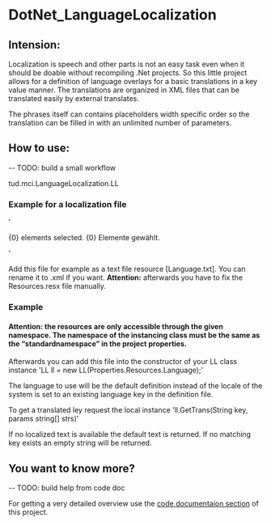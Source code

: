 DotNet_LanguageLocalization
=========

## Intension:
Localization is speech and other parts is not an easy task even when it should be doable without recompiling .Net projects. So this little project allows for a definition of language overlays for a basic translations in a key value manner. The translations are organized in XML files that can be translated easily by external translates. 

The phrases itself can contains placeholders width specific order so the translation can be filled in with an unlimited number of parameters. 


## How to use:


--	TODO: build a small workflow

tud.mci.LanguageLocalization.LL

### Example for a localization file

'<?xml version="1.0" encoding="utf-16" standalone="yes" ?>
<localization>

  <locale language="default">
     <trans id="tangram.lector.oo_observer.selected_elements">{0} elements selected.</trans>  </locale>

  <locale language="de">
    <trans id="tangram.lector.oo_observer.selected_elements">{0} Elemente gewählt.</trans>  </locale>

</localization>'

Add this file for example as a text file resource [Language.txt]. You can rename it to .xml if you want. **Attention:** afterwards you have to fix the Resources.resx file manually.

### Example

#### Attention: the resources are only accessible through the given namespace. The namespace of the instancing class must be the same as the “standardnamespace” in the project properties. 
Afterwards you can add this file into the constructor of your LL class instance
'LL ll = new LL(Properties.Resources.Language);'

The language to use will be the default definition instead of the locale of the system is set to an existing language key in the definition file.

To get a translated ley request the local instance 
'll.GetTrans(String key, params string[] strs)'

If no localized text is available the default text is returned. If no matching key exists an empty string will be returned.


## You want to know more?

--	TODO: build help from code doc

For getting a very detailed overview use the [code documentaion section](/Help/index.html) of this project.

